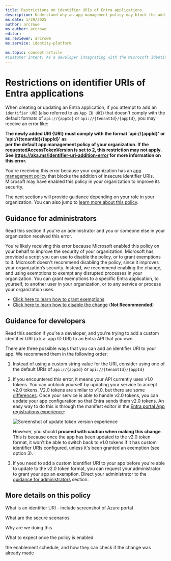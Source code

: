 ```yaml
---
title: Restrictions on identifier URIs of Entra applications
description: Understand why an app management policy may block the addition of an identifier URI, and learn more about the policy and the restrictions it enforces on identifier URIs
ms.date: 1/29/2025
author: arcrowe
ms.author: arcrowe
editor: 
ms.reviewer: arcrowe
ms.service: identity-platform

ms.topic: concept-article
#Customer intent: As a developer integrating with the Microsoft identity platform, I want to understand why an app management policy blocked the addition of an identifier URI I tried to add, and learn more about the policy and the restrictions it enforces on identifier URIs.
---
```


# Restrictions on identifier URIs of Entra applications

When creating or updating an Entra application, if you attempt to add an `identifier URI` (also referred to as `App ID URI`) that doesn't comply with the default formats of `api://{appId}` or `api://{tenantId}/{appId}`, you may receive an error like:

**The newly added URI {URI} must comply with the format 'api://{appId}' or 'api://{tenantId}/{appId}' as per the default app management policy of your organization. If the requestedAccessTokenVersion is set to 2, this restriction may not apply.  See https://aka.ms/identifier-uri-addition-error for more information on this error.**

You're receiving this error because your organization has an [app management policy](https://learn.microsoft.com/en-us/graph/api/resources/applicationauthenticationmethodpolicy?view=graph-rest-beta) that blocks the addition of insecure identifier URIs.  Microsoft may have enabled this policy in your organization to improve its security.  

The next sections will provide guidance depending on your role in your organization.  You can also jump to [learn more about this policy](#more-details-on-this-policy).

## Guidance for administrators

Read this section if you're an administrator and you or someone else in your organization received this error.

You're likely receiving this error because Microsoft enabled this policy on your behalf to improve the security of your organization.  Microsoft has provided a script you can use to disable the policy, or to grant exemptions to it.  Microsoft doesn't recommend disabling the policy, since it improves your organization’s security.  Instead, we recommend enabling the change, and using exemptions to exempt any disrupted processes in your organization.  You can grant exemptions to a specific Entra application, to yourself, to another user in your organization, or to any service or process your organization uses.

- [Click here to learn how to grant exemptions](https://aka.ms/identifier-uri-protection-grant-exemptions)
- [Click here to learn how to disable the change](https://aka.ms/disable-identifier-uri-protection) (**Not Recommended**)

## Guidance for developers

Read this section if you're a developer, and you're trying to add a custom identifier URI (a.k.a. app ID URI) to an Entra API that you own.

There are three possible ways that you can add an identifier URI to your app. We recommend them in the following order:

1.  Instead of using a custom string value for the URI, consider using one of the default URIs of `api://{appId}` or `api://{tenantId}/{appId}`

1. If you encountered this error, it means your API currently uses v1.0 tokens. You can unblock yourself by updating your service to accept v2.0 tokens. V2.0 tokens are similar to v1.0, but there are some [differences](https://learn.microsoft.com/en-us/entra/identity-platform/access-token-claims-reference).  Once your service is able to handle v2.0 tokens, you can update your app configuration so that Entra sends them v2.0 tokens.  An easy way to do this is through the manifest editor in the [Entra portal App registrations experience](https://aka.ms/ra/prod):

    ![Screenshot of update token version experience](media/update-access-token-version.png)

    However, you should **proceed with caution when making this change**. This is because once the app has been updated to the v2.0 token format, it won't be able to switch back to v1.0 tokens if it has custom identifier URIs configured, unless it's been granted an exemption (see option 3).

1. If you need to add a custom identifier URI to your app before you're able to update to the v2.0 token format, you can request your administrator to grant your app an exemption.  Direct your administrator to the [guidance for administrators](#guidance-for-administrators) section.

## More details on this policy

What is an identifier URI - include screenshot of Azure portal

What are the secure scenarios

Why are we doing this

What to expect once the policy is enabled

the enablement schedule, and how they can check if the change was already made